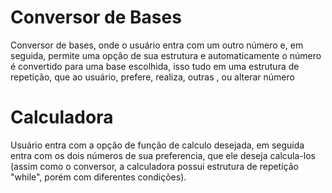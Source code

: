 # Conversor de Bases

Conversor de bases, onde o usuário entra com um outro número e, em seguida, permite uma opção de sua estrutura e automaticamente o número é convertido para uma base escolhida, isso tudo em uma estrutura de repetição, que ao usuário, prefere, realiza, outras , ou alterar número


# Calculadora 

Usuário entra com a opção de função de calculo desejada, em seguida entra com os dois números de sua preferencia, que ele deseja calcula-los (assim como o conversor, a calculadora possui estrutura de repetição "while", porém com diferentes condições).
